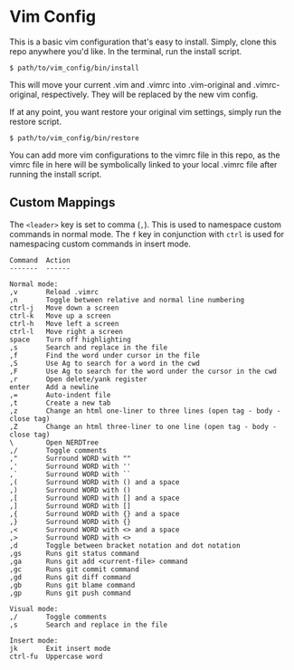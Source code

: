 Vim Config
==========

This is a basic vim configuration that's easy to install. Simply, clone this
repo anywhere you'd like. In the terminal, run the install script.

```
$ path/to/vim_config/bin/install
```

This will move your current .vim and .vimrc into .vim-original and
.vimrc-original, respectively. They will be replaced by the new vim config.

If at any point, you want restore your original vim settings, simply run the
restore script.

```
$ path/to/vim_config/bin/restore
```

You can add more vim configurations to the vimrc file in this repo, as the
vimrc file in here will be symbolically linked to your local .vimrc file after
running the install script.

Custom Mappings
---------------

The `<leader>` key is set to comma (`,`). This is used to namespace custom
commands in normal mode. The `f` key in conjunction with `ctrl` is used for
namespacing custom commands in insert mode.

```
Command  Action
-------  ------

Normal mode:
,v       Reload .vimrc
,n       Toggle between relative and normal line numbering
ctrl-j   Move down a screen
ctrl-k   Move up a screen
ctrl-h   Move left a screen
ctrl-l   Move right a screen
space    Turn off highlighting
,s       Search and replace in the file
,f       Find the word under cursor in the file
,S       Use Ag to search for a word in the cwd
,F       Use Ag to search for the word under the cursor in the cwd
,r       Open delete/yank register
enter    Add a newline
,=       Auto-indent file
,t       Create a new tab
,z       Change an html one-liner to three lines (open tag - body - close tag)
,Z       Change an html three-liner to one line (open tag - body - close tag)
\        Open NERDTree
,/       Toggle comments
,"       Surround WORD with ""
,'       Surround WORD with ''
,`       Surround WORD with ``
,(       Surround WORD with () and a space
,)       Surround WORD with ()
,[       Surround WORD with [] and a space
,]       Surround WORD with []
,{       Surround WORD with {} and a space
,}       Surround WORD with {}
,<       Surround WORD with <> and a space
,>       Surround WORD with <>
,d       Toggle between bracket notation and dot notation
,gs      Runs git status command
,ga      Runs git add <current-file> command
,gc      Runs git commit command
,gd      Runs git diff command
,gb      Runs git blame command
,gp      Runs git push command

Visual mode:
,/       Toggle comments
,s       Search and replace in the file

Insert mode:
jk       Exit insert mode
ctrl-fu  Uppercase word
```

